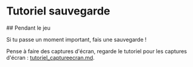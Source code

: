 # Tutoriel sauvegarde

## Pendant le jeu

Si tu passe un moment important, fais une sauvegarde !

Pense à faire des captures d'écran, regarde le tutoriel pour les captures d'écran : [tutoriel_captureecran.md](tutoriel_captureecran.md).